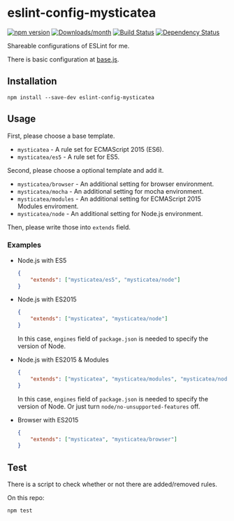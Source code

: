 # eslint-config-mysticatea

[![npm version](https://img.shields.io/npm/v/eslint-config-mysticatea.svg)](https://www.npmjs.com/package/eslint-config-mysticatea)
[![Downloads/month](https://img.shields.io/npm/dm/eslint-config-mysticatea.svg)](https://www.npmjs.com/package/eslint-config-mysticatea)
[![Build Status](https://travis-ci.org/mysticatea/eslint-config.svg?branch=master)](https://travis-ci.org/mysticatea/eslint-config)
[![Dependency Status](https://david-dm.org/mysticatea/eslint-config.svg)](https://david-dm.org/mysticatea/eslint-config)

Shareable configurations of ESLint for me.

There is basic configuration at [base.js](./base.js).

## Installation

```
npm install --save-dev eslint-config-mysticatea
```

## Usage

First, please choose a base template.

- `mysticatea` - A rule set for ECMAScript 2015 (ES6).
- `mysticatea/es5` - A rule set for ES5.

Second, please choose a optional template and add it.

- `mysticatea/browser` - An additional setting for browser environment.
- `mysticatea/mocha` - An additional setting for mocha environment.
- `mysticatea/modules` - An additional setting for ECMAScript 2015 Modules enviroment.
- `mysticatea/node` - An additional setting for Node.js environment.

Then, please write those into `extends` field.

### Examples

- Node.js with ES5

  ```json
  {
      "extends": ["mysticatea/es5", "mysticatea/node"]
  }
  ```

- Node.js with ES2015

  ```json
  {
      "extends": ["mysticatea", "mysticatea/node"]
  }
  ```

  In this case, `engines` field of `package.json` is needed to specify the version of Node.

- Node.js with ES2015 & Modules

  ```json
  {
      "extends": ["mysticatea", "mysticatea/modules", "mysticatea/node"]
  }
  ```

  In this case, `engines` field of `package.json` is needed to specify the version of Node.
  Or just turn `node/no-unsupported-features` off.

- Browser with ES2015

  ```json
  {
      "extends": ["mysticatea", "mysticatea/browser"]
  }
  ```

## Test

There is a script to check whether or not there are added/removed rules.

On this repo:

```
npm test
```
